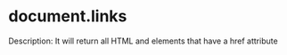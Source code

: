 # document.links

Description: It will return all HTML <area> and <a> elements that have a href attribute